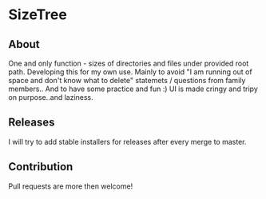 # SizeTree

## About

One and only function - sizes of directories and files under provided root path.
Developing this for my own use.
Mainly to avoid "I am running out of space and don't know what to delete" statemets / questions from family members..
And to have some practice and fun :)
UI is made cringy and tripy on purpose..and laziness.

## Releases

I will try to add stable installers for releases after every merge to master.

## Contribution

Pull requests are more then welcome!
